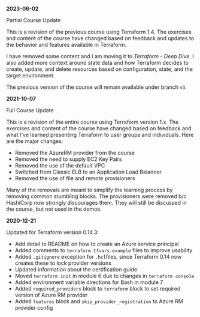 **2023-06-02**

Partial Course Update

This is a revision of the previous course using Terraform 1.4. The exercises and content of the course have changed based on feedback and updates to the behavior and features available in Terraform.

I have removed some content and I am moving it to *Terraform - Deep Dive*. I also added more context around state data and how Terraform decides to create, update, and delete resources based on configuration, state, and the target environment.

The previous version of the course will remain available under branch `v3`. 

**2021-10-07**

Full Course Update

This is a revision of the entire course using Terraform version 1.x. The exercises and content of the course have changed based on feedback and what I've learned presenting Terraform to user groups and individuals. Here are the major changes:

* Removed the AzureRM provider from the course
* Removed the need to supply EC2 Key Pairs
* Removed the use of the default VPC
* Switched from Classic ELB to an Application Load Balancer
* Removed the use of file and remote provisioners

Many of the removals are meant to simplify the learning process by removing common stumbling blocks. The provisioners were removed b/c HashiCorp now strongly discourages them. They will still be discussed in the course, but not used in the demos. 

**2020-12-21**

Updated for Terraform version 0.14.3:

* Add detail to README on how to create an Azure service principal
* Added comments to `terraform.tfvars.example` files to improve usability
* Added `.gitignore` exception for `.hcl`files, since Terraform 0.14 now creates these to lock provider versions
* Updated information about the certification guide
* Moved `terraform init` in module 6 due to changes in `terraform console`
* Added environment variable directions for Bash in module 7
* Added `required_providers` block to `terraform` block to set required version of Azure RM provider
* Added `features` block and `skip_provider_registration` to Azure RM provider config